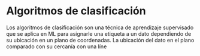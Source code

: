 # Algoritmos de clasificación
Los algoritmos de clasificación son una técnica de aprendizaje supervisado que se aplica en ML para asignarle una etiqueta a un dato dependiendo de su ubicación en un plano de coordenadas. La ubicación del dato en el plano comparado con su cercanía con una líne
<!--stackedit_data:
eyJoaXN0b3J5IjpbLTUyMjI0NDg4MiwtMjA4ODc0NjYxMl19
-->
